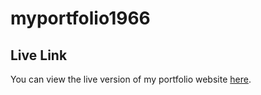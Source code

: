 # myportfolio1966

## Live Link

You can view the live version of my portfolio website [here](https://https://myportfolio1966.vercel.app/).
